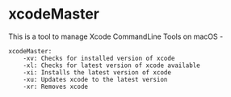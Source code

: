 
# xcodeMaster

This is a tool to manage Xcode CommandLine Tools on macOS
            -

    xcodeMaster:
        -xv: Checks for installed version of xcode       
        -xl: Checks for latest version of xcode available
        -xi: Installs the latest version of xcode        
        -xu: Updates xcode to the latest version
        -xr: Removes xcode
